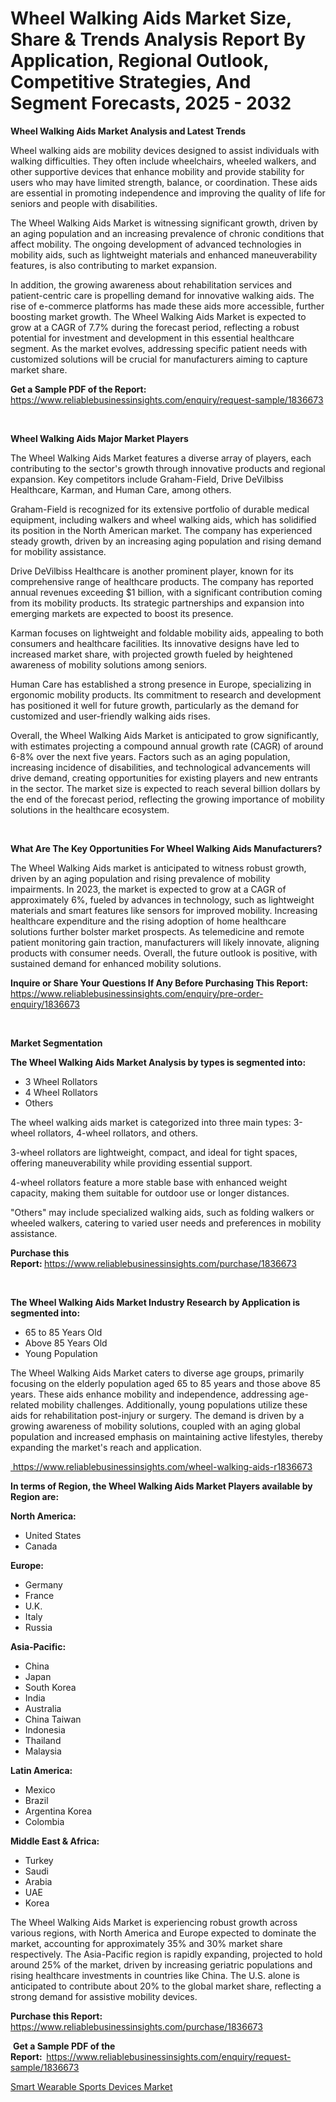 <p><h1>Wheel Walking Aids Market Size, Share & Trends Analysis Report By Application, Regional Outlook, Competitive Strategies, And Segment Forecasts, 2025 - 2032</h1></p><p><strong>Wheel Walking Aids Market Analysis and Latest Trends</strong></p>
<p><p>Wheel walking aids are mobility devices designed to assist individuals with walking difficulties. They often include wheelchairs, wheeled walkers, and other supportive devices that enhance mobility and provide stability for users who may have limited strength, balance, or coordination. These aids are essential in promoting independence and improving the quality of life for seniors and people with disabilities.</p><p>The Wheel Walking Aids Market is witnessing significant growth, driven by an aging population and an increasing prevalence of chronic conditions that affect mobility. The ongoing development of advanced technologies in mobility aids, such as lightweight materials and enhanced maneuverability features, is also contributing to market expansion. </p><p>In addition, the growing awareness about rehabilitation services and patient-centric care is propelling demand for innovative walking aids. The rise of e-commerce platforms has made these aids more accessible, further boosting market growth. The Wheel Walking Aids Market is expected to grow at a CAGR of 7.7% during the forecast period, reflecting a robust potential for investment and development in this essential healthcare segment. As the market evolves, addressing specific patient needs with customized solutions will be crucial for manufacturers aiming to capture market share.</p></p>
<p><strong>Get a Sample PDF of the Report:&nbsp;</strong> <a href="https://www.reliablebusinessinsights.com/enquiry/request-sample/1836673?utm_campaign=2242&utm_medium=2&utm_source=Github&utm_content=ia&utm_term=26032025&utm_id=wheel-walking-aids">https://www.reliablebusinessinsights.com/enquiry/request-sample/1836673</a></p>
<p>&nbsp;</p>
<p><strong>Wheel Walking Aids Major Market Players</strong></p>
<p><p>The Wheel Walking Aids Market features a diverse array of players, each contributing to the sector's growth through innovative products and regional expansion. Key competitors include Graham-Field, Drive DeVilbiss Healthcare, Karman, and Human Care, among others.</p><p>Graham-Field is recognized for its extensive portfolio of durable medical equipment, including walkers and wheel walking aids, which has solidified its position in the North American market. The company has experienced steady growth, driven by an increasing aging population and rising demand for mobility assistance.</p><p>Drive DeVilbiss Healthcare is another prominent player, known for its comprehensive range of healthcare products. The company has reported annual revenues exceeding $1 billion, with a significant contribution coming from its mobility products. Its strategic partnerships and expansion into emerging markets are expected to boost its presence.</p><p>Karman focuses on lightweight and foldable mobility aids, appealing to both consumers and healthcare facilities. Its innovative designs have led to increased market share, with projected growth fueled by heightened awareness of mobility solutions among seniors.</p><p>Human Care has established a strong presence in Europe, specializing in ergonomic mobility products. Its commitment to research and development has positioned it well for future growth, particularly as the demand for customized and user-friendly walking aids rises.</p><p>Overall, the Wheel Walking Aids Market is anticipated to grow significantly, with estimates projecting a compound annual growth rate (CAGR) of around 6-8% over the next five years. Factors such as an aging population, increasing incidence of disabilities, and technological advancements will drive demand, creating opportunities for existing players and new entrants in the sector. The market size is expected to reach several billion dollars by the end of the forecast period, reflecting the growing importance of mobility solutions in the healthcare ecosystem.</p></p>
<p>&nbsp;</p>
<p><strong>What Are The Key Opportunities For Wheel Walking Aids Manufacturers?</strong></p>
<p><p>The Wheel Walking Aids market is anticipated to witness robust growth, driven by an aging population and rising prevalence of mobility impairments. In 2023, the market is expected to grow at a CAGR of approximately 6%, fueled by advances in technology, such as lightweight materials and smart features like sensors for improved mobility. Increasing healthcare expenditure and the rising adoption of home healthcare solutions further bolster market prospects. As telemedicine and remote patient monitoring gain traction, manufacturers will likely innovate, aligning products with consumer needs. Overall, the future outlook is positive, with sustained demand for enhanced mobility solutions.</p></p>
<p><strong>Inquire or Share Your Questions If Any Before Purchasing This Report:</strong> <a href="https://www.reliablebusinessinsights.com/enquiry/pre-order-enquiry/1836673?utm_campaign=2242&utm_medium=2&utm_source=Github&utm_content=ia&utm_term=26032025&utm_id=wheel-walking-aids">https://www.reliablebusinessinsights.com/enquiry/pre-order-enquiry/1836673</a></p>
<p>&nbsp;</p>
<p><strong>Market Segmentation</strong></p>
<p><strong>The Wheel Walking Aids Market Analysis by types is segmented into:</strong></p>
<p><ul><li>3 Wheel Rollators</li><li>4 Wheel Rollators</li><li>Others</li></ul></p>
<p><p>The wheel walking aids market is categorized into three main types: 3-wheel rollators, 4-wheel rollators, and others. </p><p>3-wheel rollators are lightweight, compact, and ideal for tight spaces, offering maneuverability while providing essential support. </p><p>4-wheel rollators feature a more stable base with enhanced weight capacity, making them suitable for outdoor use or longer distances. </p><p>"Others" may include specialized walking aids, such as folding walkers or wheeled walkers, catering to varied user needs and preferences in mobility assistance.</p></p>
<p><strong>Purchase this Report:&nbsp;</strong><a href="https://www.reliablebusinessinsights.com/purchase/1836673?utm_campaign=2242&utm_medium=2&utm_source=Github&utm_content=ia&utm_term=26032025&utm_id=wheel-walking-aids">https://www.reliablebusinessinsights.com/purchase/1836673</a></p>
<p>&nbsp;</p>
<p><strong>The Wheel Walking Aids Market Industry Research by Application is segmented into:</strong></p>
<p><ul><li>65 to 85 Years Old</li><li>Above 85 Years Old</li><li>Young Population</li></ul></p>
<p><p>The Wheel Walking Aids Market caters to diverse age groups, primarily focusing on the elderly population aged 65 to 85 years and those above 85 years. These aids enhance mobility and independence, addressing age-related mobility challenges. Additionally, young populations utilize these aids for rehabilitation post-injury or surgery. The demand is driven by a growing awareness of mobility solutions, coupled with an aging global population and increased emphasis on maintaining active lifestyles, thereby expanding the market's reach and application.</p></p>
<p><a href="https://www.reliablebusinessinsights.com/wheel-walking-aids-r1836673?utm_campaign=2242&utm_medium=2&utm_source=Github&utm_content=ia&utm_term=26032025&utm_id=wheel-walking-aids">&nbsp;https://www.reliablebusinessinsights.com/wheel-walking-aids-r1836673</a></p>
<p><strong>In terms of Region, the Wheel Walking Aids Market Players available by Region are:</strong></p>
<p>
    <p> <strong> North America: </strong>
        <ul>
            <li>United States</li>
            <li>Canada</li>
        </ul>
        </p> 
    <p> <strong> Europe: </strong>
        <ul>
            <li>Germany</li>
            <li>France</li>
            <li>U.K.</li>
            <li>Italy</li>
            <li>Russia</li>
        </ul>
        </p> 
    <p> <strong> Asia-Pacific: </strong>
        <ul>
            <li>China</li>
            <li>Japan</li>
            <li>South Korea</li>
            <li>India</li>
            <li>Australia</li>
            <li>China Taiwan</li>
            <li>Indonesia</li>
            <li>Thailand</li>
            <li>Malaysia</li>
        </ul>
        </p> 
    <p> <strong> Latin America: </strong>
        <ul>
            <li>Mexico</li>
            <li>Brazil</li>
            <li>Argentina Korea</li>
            <li>Colombia</li>
        </ul>
        </p> 
    <p> <strong> Middle East & Africa: </strong>
        <ul>
            <li>Turkey</li>
            <li>Saudi</li>
            <li>Arabia</li>
            <li>UAE</li>
            <li>Korea</li>
        </ul>
    </p>
    </p>
<p><p>The Wheel Walking Aids Market is experiencing robust growth across various regions, with North America and Europe expected to dominate the market, accounting for approximately 35% and 30% market share respectively. The Asia-Pacific region is rapidly expanding, projected to hold around 25% of the market, driven by increasing geriatric populations and rising healthcare investments in countries like China. The U.S. alone is anticipated to contribute about 20% to the global market share, reflecting a strong demand for assistive mobility devices.</p></p>
<p><strong>Purchase this Report: </strong><a href="https://www.reliablebusinessinsights.com/purchase/1836673?utm_campaign=2242&utm_medium=2&utm_source=Github&utm_content=ia&utm_term=26032025&utm_id=wheel-walking-aids">https://www.reliablebusinessinsights.com/purchase/1836673</a></p>
<p>&nbsp;<strong>Get a Sample PDF of the Report:&nbsp;&nbsp;</strong><a href="https://www.reliablebusinessinsights.com/enquiry/request-sample/1836673?utm_campaign=2242&utm_medium=2&utm_source=Github&utm_content=ia&utm_term=26032025&utm_id=wheel-walking-aids">https://www.reliablebusinessinsights.com/enquiry/request-sample/1836673</a></p>
<p><strong></strong></p>
<p><p><a href="https://github.com/cevzarvargem/Market-Research-Report-List-1/blob/main/smart-wearable-sports-devices-market.md?utm_campaign=2242&utm_medium=2&utm_source=Github&utm_content=ia&utm_term=26032025&utm_id=wheel-walking-aids">Smart Wearable Sports Devices Market</a></p></p>